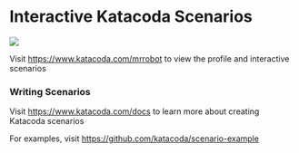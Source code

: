 # Interactive Katacoda Scenarios

[![](http://shields.katacoda.com/katacoda/mrrobot/count.svg)](https://www.katacoda.com/mrrobot "Get your profile on Katacoda.com")

Visit https://www.katacoda.com/mrrobot to view the profile and interactive scenarios

### Writing Scenarios
Visit https://www.katacoda.com/docs to learn more about creating Katacoda scenarios

For examples, visit https://github.com/katacoda/scenario-example
